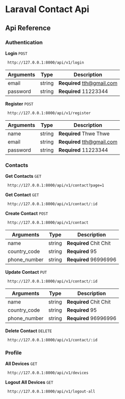 # Laraval Contact Api

## Api Reference

### Authentication

__Login__ `POST`

```
 http://127.0.0.1:8000/api/v1/login
```

Arguments  |  Type  |  Description
-----------|--------|-------------
email      | string | **Required** tth@gmail.com
password   | string | **Required** 11223344

__Register__ `POST`

```
 http://127.0.0.1:8000/api/v1/register
```

Arguments  |  Type  |  Description
-----------|--------|-------------
name      | string | **Required** Thwe Thwe
email      | string | **Required** tth@gmail.com
password   | string | **Required** 11223344  

### Contacts

__Get Contacts__ `GET`

```
 http://127.0.0.1:8000/api/v1/contact?page=1
```

__Get Contact__ `GET`

```
 http://127.0.0.1:8000/api/v1/contact/:id
```

__Create Contact__ `POST`

```
 http://127.0.0.1:8000/api/v1/contact
```

Arguments  |  Type  |  Description
-----------|--------|-------------
name      | string | **Required** Chit Chit
country_code      | string | **Required** 95
phone_number   | string | **Required** 96996996

__Update Contact__ `PUT`

```
 http://127.0.0.1:8000/api/v1/contact/:id
```

Arguments  |  Type  |  Description
-----------|--------|-------------
name      | string | **Required** Chit Chit
country_code      | string | **Required** 95
phone_number   | string | **Required** 96996996

__Delete Contact__ `DELETE`

```
 http://127.0.0.1:8000/api/v1/contact/:id
```

### Profile

__All Devices__ `GET`

```
 http://127.0.0.1:8000/api/v1/devices
```

__Logout All Devices__ `GET`

```
 http://127.0.0.1:8000/api/v1/logout-all
```

